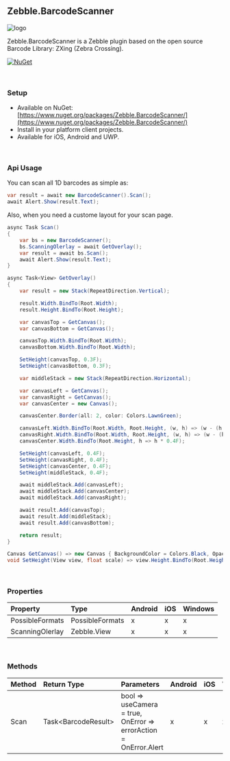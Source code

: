 [logo]: https://raw.githubusercontent.com/Geeksltd/Zebble.BarcodeScanner/master/Shared/NuGet/Icon.png "Zebble.BarcodeScanner"


## Zebble.BarcodeScanner

![logo]

Zebble.BarcodeScanner is a Zebble plugin based on the open source Barcode Library: ZXing (Zebra Crossing).


[![NuGet](https://img.shields.io/nuget/v/Zebble.BarcodeScanner.svg?label=NuGet)](https://www.nuget.org/packages/Zebble.BarcodeScanner/)

<br>

### Setup
* Available on NuGet: [https://www.nuget.org/packages/Zebble.BarcodeScanner/](https://www.nuget.org/packages/Zebble.BarcodeScanner/)
* Install in your platform client projects.
* Available for iOS, Android and UWP.
<br>


### Api Usage
You can scan all 1D barcodes as simple as:
```csharp
var result = await new BarcodeScanner().Scan();
await Alert.Show(result.Text);
```
Also, when you need a custome layout for your scan page.
```csharp
async Task Scan()
{
	var bs = new BarcodeScanner();
	bs.ScanningOlerlay = await GetOverlay();
	var result = await bs.Scan();
	await Alert.Show(result.Text);
}

async Task<View> GetOverlay()
{
	var result = new Stack(RepeatDirection.Vertical);

	result.Width.BindTo(Root.Width);
	result.Height.BindTo(Root.Height);

	var canvasTop = GetCanvas();
	var canvasBottom = GetCanvas();

	canvasTop.Width.BindTo(Root.Width);
	canvasBottom.Width.BindTo(Root.Width);

	SetHeight(canvasTop, 0.3F);
	SetHeight(canvasBottom, 0.3F);

	var middleStack = new Stack(RepeatDirection.Horizontal);

	var canvasLeft = GetCanvas();
	var canvasRight = GetCanvas();
	var canvasCenter = new Canvas();

	canvasCenter.Border(all: 2, color: Colors.LawnGreen);

	canvasLeft.Width.BindTo(Root.Width, Root.Height, (w, h) => (w - (h * 0.4F)) / 2);
	canvasRight.Width.BindTo(Root.Width, Root.Height, (w, h) => (w - (h * 0.4F)) / 2);
	canvasCenter.Width.BindTo(Root.Height, h => h * 0.4F);

	SetHeight(canvasLeft, 0.4F);
	SetHeight(canvasRight, 0.4F);
	SetHeight(canvasCenter, 0.4F);
	SetHeight(middleStack, 0.4F);

	await middleStack.Add(canvasLeft);
	await middleStack.Add(canvasCenter);
	await middleStack.Add(canvasRight);

	await result.Add(canvasTop);
	await result.Add(middleStack);
	await result.Add(canvasBottom);

	return result;
}

Canvas GetCanvas() => new Canvas { BackgroundColor = Colors.Black, Opacity = 0.25F };
void SetHeight(View view, float scale) => view.Height.BindTo(Root.Height, h => h * scale);
```

<br>


### Properties
| Property     | Type               | Android | iOS | Windows |
| :----------- | :-----------       | :------ | :-- | :------ |
| PossibleFormats | PossibleFormats | x       | x   | x       |
| ScanningOlerlay | Zebble.View     | x      | x   | x       |



<br>

### Methods
| Method       | Return Type  | Parameters                          | Android | iOS | Windows |
| :----------- | :----------- | :-----------                        | :------ | :-- | :------ |
| Scan         | Task&lt;BarcodeResult> | bool => useCamera = true,<br> OnError => errorAction = OnError.Alert| x       | x   | x       |

